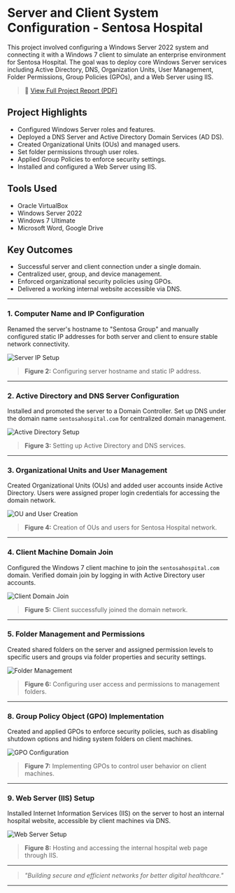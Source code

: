 # Server and Client System Configuration - Sentosa Hospital

This project involved configuring a Windows Server 2022 system and connecting it with a Windows 7 client to simulate an enterprise environment for Sentosa Hospital. The goal was to deploy core Windows Server services including Active Directory, DNS, Organization Units, User Management, Folder Permissions, Group Policies (GPOs), and a Web Server using IIS.

> 📄 [View Full Project Report (PDF)](docs/Windows_Server_Project.pdf)

## Project Highlights
- Configured Windows Server roles and features.
- Deployed a DNS Server and Active Directory Domain Services (AD DS).
- Created Organizational Units (OUs) and managed users.
- Set folder permissions through user roles.
- Applied Group Policies to enforce security settings.
- Installed and configured a Web Server using IIS.

## Tools Used
- Oracle VirtualBox
- Windows Server 2022
- Windows 7 Ultimate
- Microsoft Word, Google Drive

## Key Outcomes
- Successful server and client connection under a single domain.
- Centralized user, group, and device management.
- Enforced organizational security policies using GPOs.
- Delivered a working internal website accessible via DNS.

---

### 1. Computer Name and IP Configuration
Renamed the server's hostname to "Sentosa Group" and manually configured static IP addresses for both server and client to ensure stable network connectivity.

![Server IP Setup](images/server-ip-setup.png)
> **Figure 2:** Configuring server hostname and static IP address.

---

### 2. Active Directory and DNS Server Configuration
Installed and promoted the server to a Domain Controller. Set up DNS under the domain name `sentosahospital.com` for centralized domain management.

![Active Directory Setup](images/ad-dns-setup.png)
> **Figure 3:** Setting up Active Directory and DNS services.

---

### 3. Organizational Units and User Management
Created Organizational Units (OUs) and added user accounts inside Active Directory. Users were assigned proper login credentials for accessing the domain network.

![OU and User Creation](images/ou-user-setup.png)
> **Figure 4:** Creation of OUs and users for Sentosa Hospital network.

---

### 4. Client Machine Domain Join
Configured the Windows 7 client machine to join the `sentosahospital.com` domain. Verified domain join by logging in with Active Directory user accounts.

![Client Domain Join](images/client-domain-join.png)
> **Figure 5:** Client successfully joined the domain network.

---

### 5. Folder Management and Permissions
Created shared folders on the server and assigned permission levels to specific users and groups via folder properties and security settings.

![Folder Management](images/folder-management.png)
> **Figure 6:** Configuring user access and permissions to management folders.

---

### 8. Group Policy Object (GPO) Implementation
Created and applied GPOs to enforce security policies, such as disabling shutdown options and hiding system folders on client machines.

![GPO Configuration](images/gpo-setup.png)
> **Figure 7:** Implementing GPOs to control user behavior on client machines.

---

### 9. Web Server (IIS) Setup
Installed Internet Information Services (IIS) on the server to host an internal hospital website, accessible by client machines via DNS.

![Web Server Setup](images/web-server-setup.png)
> **Figure 8:** Hosting and accessing the internal hospital web page through IIS.

---

> _"Building secure and efficient networks for better digital healthcare."_

---
